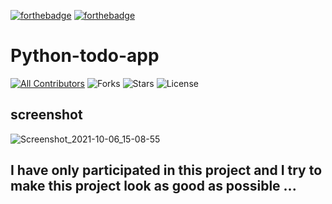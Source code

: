 <!-- ALL-CONTRIBUTORS-BADGE:START - Do not remove or modify this section -->
[![forthebadge](https://forthebadge.com/images/badges/built-by-developers.svg)](https://forthebadge.com)
[![forthebadge](https://forthebadge.com/images/badges/made-with-python.svg)](https://forthebadge.com)

# Python-todo-app
[![All Contributors](https://img.shields.io/github/contributors/Python-World/python-mini-projects)](#contributors-)
![Forks](https://img.shields.io/github/forks/Python-World/python-mini-projects)
![Stars](https://img.shields.io/github/stars/Python-World/python-mini-projects)
![License](https://img.shields.io/github/license/Python-World/python-mini-projects)

## screenshot 
![Screenshot_2021-10-06_15-08-55](https://user-images.githubusercontent.com/71524940/136195528-8e668f57-fb15-4c98-9a17-44a4113594b5.png)

## I have only participated in this project and I try to make this project look as good as possible ...
